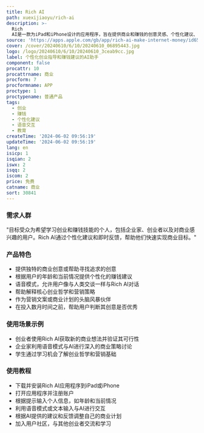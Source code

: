 ```yaml
---
title: Rich AI
path: xuexijiaoyu/rich-ai
description: >-
  Rich
  AI是一款为iPad和iPhone设计的应用程序，旨在提供商业和赚钱的创意灵感、个性化建议、语音模式、学习机会、专业意见以及即时反馈。它通过提供核心创业哲学和营销策略的解释，帮助用户在创业和赚钱方面取得成功。
source: 'https://apps.apple.com/gb/app/rich-ai-make-internet-money/id6502871231'
cover: /cover/20240610/6/10/20240610_06895443.jpg
logo: /logo/20240610/6/10/20240610_3ceab9cc.jpg
label: 个性化创业指导和赚钱建议的AI助手
component: false
procattr: 10
procattrname: 商业
procform: 7
procformname: APP
proctype: 1
proctypename: 普通产品
tags:
  - 创业
  - 赚钱
  - 个性化建议
  - 语音交互
  - 教育
createTime: '2024-06-02 09:56:19'
updateTime: '2024-06-02 09:56:19'
lang: en
isicp: 1
isqian: 2
iswx: 2
isqq: 2
iscom: 2
price: 免费
catname: 商业
sort: 30841
---
```




### 需求人群
"目标受众为希望学习创业和赚钱技能的个人，包括企业家、创业者以及对商业感兴趣的用户。Rich AI通过个性化建议和即时反馈，帮助他们快速实现商业目标。"

### 产品特色
* 提供独特的商业创意或帮助寻找追求的创意
* 根据用户的年龄和当前情况提供个性化的赚钱建议
* 语音模式，允许用户像与人类交谈一样与Rich AI对话
* 帮助解释核心创业哲学和营销策略
* 作为营销文案或商业计划的头脑风暴伙伴
* 在投入数月时间之前，帮助用户判断其创意是否优秀

### 使用场景示例
* 创业者使用Rich AI获取新的商业想法并验证其可行性
* 企业家利用语音模式与AI进行深入的商业策略讨论
* 学生通过学习机会了解创业哲学和营销基础

### 使用教程
* 下载并安装Rich AI应用程序到iPad或iPhone
* 打开应用程序并注册账户
* 根据提示输入个人信息，如年龄和当前情况
* 利用语音模式或文本输入与AI进行交互
* 根据AI提供的建议和反馈调整自己的商业计划
* 加入用户社区，与其他创业者交流和学习

  
